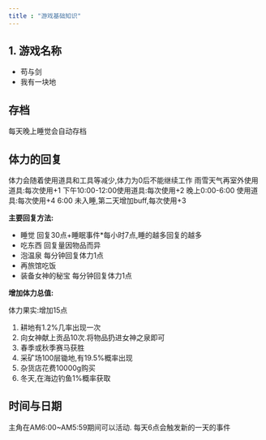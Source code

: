 ```yaml
---
title : "游戏基础知识"
---
```



## 1. 游戏名称

- 苟与剑
- 我有一块地


## 存档
每天晚上睡觉会自动存档

## 体力的回复

体力会随着使用道具和工具等减少,体力为0后不能继续工作
雨雪天气再室外使用道具:每次使用+1
下午10:00-12:00使用道具:每次使用+2
晚上0:00-6:00 使用道具:每次使用+4
6:00 未入睡,第二天增加buff,每次使用+3


**主要回复方法:**
- 睡觉 回复30点+睡眠事件*每小时7点,睡的越多回复的越多
- 吃东西 回复量因物品而异
- 泡温泉 每分钟回复体力1点
- 再旅馆吃饭
- 装备女神的秘宝 每分钟回复体力1点


**增加体力总值:**

体力果实:增加15点
1. 耕地有1.2%几率出现一次
2. 向女神献上贡品10次.将物品扔进女神之泉即可
3. 春季或秋季赛马获胜
4. 采矿场100层锄地,有19.5%概率出现
5. 杂货店花费10000g购买
6. 冬天,在海边钓鱼1%概率获取


## 时间与日期

主角在AM6:00~AM5:59期间可以活动.
每天6点会触发新的一天的事件